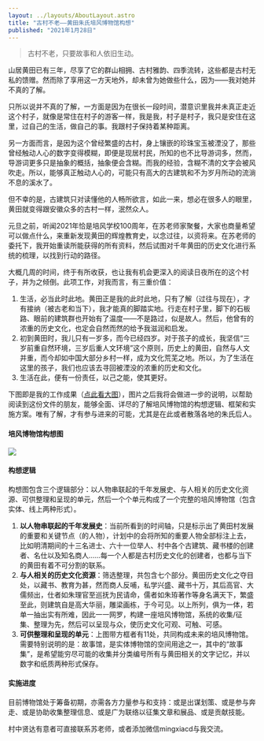 ```yaml
---
layout: ../layouts/AboutLayout.astro
title: "古村不老——黄田朱氏培风博物馆构想"
published: "2021年1月28日"
---
```

> 古村不老，只要故事和人依旧生动。

山居黄田已有三年，尽享了它的群山相拥、古村雅韵、四季流转，这些都是古村无私的馈赠。然而除了享用这一方天地外，却未曾为她做些什么，因为——我对她并不真的了解。

只所以说并不真的了解，一方面是因为在很长一段时间，潜意识里我并未真正走近这个村子，就像是常住在村子的游客一样，我是我，村子是村子，我只是安住在这里，过自己的生活，做自己的事。我跟村子保持着某种距离。

另一方面而言，是因为这个曾经繁盛的古村，身上镶嵌的珍珠宝玉被湮没了，那些曾经触动人心的数字变得模糊，即便是现居村民，所知的也不比导游词多，然而，导游词更多只是抽象的概括，抽象便会含糊。而我的经验，含糊不清的文字会被风吹走。所以，能够真正触动人心的，可能只有高大的古建筑和不为岁月所动的流淌不息的溪水了。

但不幸的是，古建筑只对读懂他的人畅所欲言，如此一来，想必在很多人的眼里，黄田就变得跟安徽众多的古村一样，泯然众人。

元旦之前，听闻2021年恰是培风学校100周年，在苏老师家聚餐，大家也商量希望可以做点什么，来重新发现黄田的辉煌教育史，以念过往，以资将来。在苏老师的委托下，我开始重读所能获得的所有资料，然后试图对千年黄田的历史文化进行系统的梳理，以找到行动的路径。

大概几周的时间，终于有所收获，也让我有机会更深入的阅读日夜所在的这个村子，并为之倾倒。此项工作，对我而言，有三重价值：

1.  生活，必当此时此地。黄田正是我的此时此地，只有了解（过往与现在），才有接纳（被古老和当下），我才能真的脚踏实地。行走在村子里，脚下的石板路、眼前的建筑群也开始有了温度——不是路过，似是故人。然后，他曾有的浓重的历史文化，也定会自然而然的给予我滋润和启发。
2.  初到黄田时，我儿只有一岁多，而今已经四岁。对于孩子的成长，我坚信“三岁前重自然环境，三岁后重人文环境”这个原则，历史上的黄田，自然与人文并重，而今却如中国大部分乡村一样，成为文化荒芜之地。所以，为了生活在这里的孩子，我们也应该去寻回被湮没的浓重的历史和文化。
3.  生活在此，便有一份责任，以己之能，使其更好。

下图即是我的工作成果（[点此看大图](/assets/peifeng.jpg "点此看大图")），图片之后我将会做进一步的说明，以帮助阅读到这份文件的朋友，能够全面、详尽的了解培风博物馆的构想逻辑、框架和实施方案。唯有了解，才有参与进来的可能，尤其是在此或者散落各地的朱氏后人。

#### 培风博物馆构想图

![](/assets/peifeng.jpg)

#### 构想逻辑

构想图包含三个逻辑部分：以人物串联起的千年发展史、与人相关的历史文化资源、可供整理和呈现的单元，然后一个个单元构成了一个完整的培风博物馆（包含实体、线上两种形式）。

1.  **以人物串联起的千年发展史**：当前所看到的时间轴，只是标示出了黄田村发展的重要和关键节点（的人物），计划中的会将所知的重要人物全部标注上去，比如明清期间的十三名进士、六十一位举人、村中各个古建筑、藏书楼的创建者、名仕以及知名商人……每一个人都是古村历史文化的创建者，也都与当下的黄田有着不可分割的联系。
2.  **与人相关的历史文化资源**：筛选整理，共包含七个部分。黄田历史文化之夺目处，以藏书、教育为甚，然而商人反哺，私学兴盛、藏书十万，其后高官、大儒频出，仕者如朱理官至巡抚为民请命，儒者如朱珔著作等身名满天下，繁盛至此，则建筑自是高大华丽，雕梁画栋，于今可见。以上所列，俱为一体，若单一抽出实有所难，因此一一网罗，构建一座培风博物馆，系统的收集/征集、整理为先，然后可以呈现与众，使历史文化可观、可触、可感。
3.  **可供整理和呈现的单元**：上图带方框者有11处，共同构成未来的培风博物馆。需要特别说明的是：故事馆，是实体博物馆的空间用途之一，其中的“故事集”，是希望能穷尽可能的收集并分类编号所有与黄田相关的文字记忆，并以数字和纸质两种形式保存。

#### 实施进度

目前博物馆处于筹备初期，亦需各方力量参与和支持：或是出谋划策、或是参与奔走、或是协助收集整理信息、或是广为联络以征集文章和展品、或是贡献技能。

村中贤达有意者可直接联系苏老师，或者添加微信mingxiacd与我交流。

